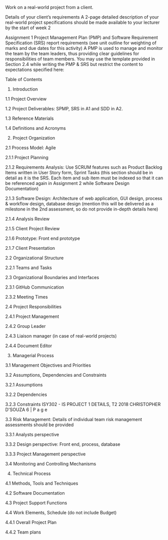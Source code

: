 Work on a real-world project from a client.

Details of your client’s requirements
A 2-page detailed description of your real-world project specifications should be made available to your lecturer by the start of week 2


Assignment 1
Project Management Plan (PMP) and Software Requirement Specification (SRS) report requirements (see unit outline for weighting of marks and due dates for this activity) A PMP is used to manage and monitor the team by the team leaders, thus providing clear guidelines for responsibilities of team members. You may use the template provided in Section 2.4 while writing the PMP & SRS but restrict the content to expectations specified here: 

Table of Contents 

1. Introduction 
 
 1.1 Project Overview 
 
 1.2 Project Deliverables: SPMP, SRS in A1 and SDD in A2. 
 
 1.3 Reference Materials 
 
 1.4 Definitions and Acronyms 


2. Project Organization 

2.1 Process Model: Agile 
 
 2.1.1 Project Planning 
 
 2.1.2 Requirements Analysis: Use SCRUM features such as Product Backlog Items written in           User Story form, Sprint Tasks (this section should be in detail as it is the SRS. Each item and sub item must be indexed so that it can be referenced again in Assignment 2 while Software Design Documentation) 
  
 2.1.3 Software Design: Architecture of web application, GUI design, process & workflow design, database design (mention this will be delivered as a milestone in the 2nd assessment, so do not provide in-depth details here) 
 
 2.1.4 Analysis Review 
 
 2.1.5 Client Project Review 
 
 2.1.6 Prototype: Front end prototype 
  
 2.1.7 Client Presentation 


 2.2 Organizational Structure 
 
 2.2.1 Teams and Tasks 


 2.3 Organizational Boundaries and Interfaces 
  
 2.3.1 GitHub Communication 
 
 2.3.2 Meeting Times
 
 
 2.4 Project Responsibilities 
  
 2.4.1 Project Management 
 
 2.4.2 Group Leader 
 
 2.4.3 Liaison manager (in case of real-world projects) 

 2.4.4 Document Editor 


3. Managerial Process 

3.1 Management Objectives and Priorities 
 
3.2 Assumptions, Dependencies and Constraints
 
 3.2.1 Assumptions 
  
 3.2.2 Dependencies
  
 3.2.3 Constraints ISY302 - IS PROJECT 1 DETAILS, T2 2018 CHRISTOPHER D'SOUZA 6 | P a g e 

 3.3 Risk Management: Details of individual team risk management assessments should be provided 
  
 3.3.1 Analysts perspective
  
 3.3.2 Design perspective: Front end, process, database 
  
 3.3.3 Project Management perspective 


3.4 Monitoring and Controlling Mechanisms 

4. Technical Process 
 
4.1 Methods, Tools and Techniques
 
4.2 Software Documentation 
 
4.3 Project Support Functions
 
4.4 Work Elements, Schedule (do not include Budget) 
 
 4.4.1 Overall Project Plan 
 
 4.4.2 Team plans

